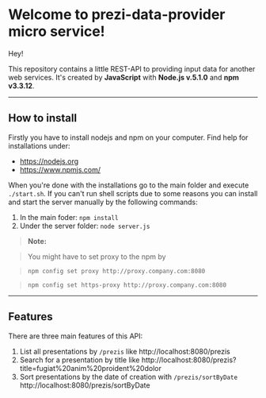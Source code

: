 Welcome to prezi-data-provider micro service!
===================

Hey! 

This repository contains a little REST-API to providing input data for another web services.
It's created by **JavaScript** with **Node.js v.5.1.0** and **npm v3.3.12**. 



----------



How to install
-------------

Firstly you have to install nodejs and npm on your computer.
Find help for installations under:

 - https://nodejs.org
 - https://www.npmjs.com/

When you're done with the installations go to the main folder and execute `./start.sh`. 
If you can't run shell scripts due to some reasons you can install and start the server manually by the following commands:

 1. In the main foder: `npm install`
 2. Under the server folder: `node server.js`

> **Note:**

> You might have to set proxy to the npm by

>  `npm config set proxy http://proxy.company.com:8080`

>  `npm config set https-proxy http://proxy.company.com:8080`


----------


Features
-------------

There are three main features of this API:

1. List all presentations by `/prezis` like 
http://localhost:8080/prezis
2. Search for a presentation by title like
http://localhost:8080/prezis?title=fugiat%20anim%20proident%20dolor
3. Sort presentations by the date of creation with `/prezis/sortByDate` 
http://localhost:8080/prezis/sortByDate